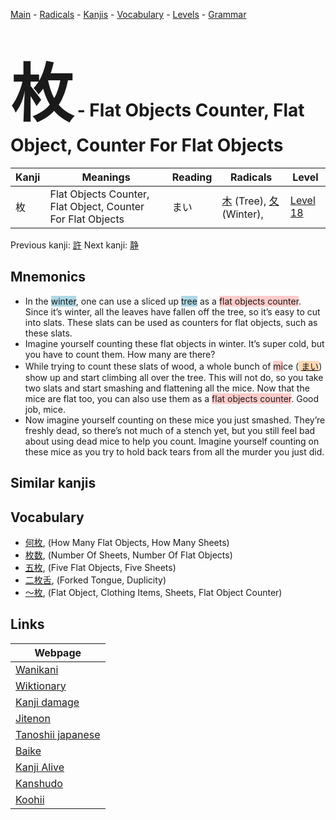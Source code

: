 <style> bigfont {font-size: 100px}</style>
[Main](../README.md) -
[Radicals](../radicals.md) -
[Kanjis](../kanjis.md) -
[Vocabulary](../vocabulary.md) -
[Levels](../levels.md) -
[Grammar](../grammar.md)
# <bigfont> 枚</bigfont> - Flat Objects Counter, Flat Object, Counter For Flat Objects 

| Kanji | Meanings | Reading | Radicals | Level |
| --- | --- | --- | --- | --- |
| 枚 | Flat Objects Counter, Flat Object, Counter For Flat Objects | まい | [木](../radicals/木.md) (Tree), [夂](../radicals/夂.md) (Winter),  | [Level 18](../levels/wk_level18.md) |

Previous kanji: [許](許.md) Next kanji: [静](静.md) 

## Mnemonics
 * In the <span style="background-color:#ADD8E6"> winter</span>, one can use a sliced up <span style="background-color:#ADD8E6"> tree</span> as a <span style="background-color:#ffcccb"> flat objects counter</span>. Since it’s winter, all the leaves have fallen off the tree, so it’s easy to cut into slats. These slats can be used as counters for flat objects, such as these slats.
* Imagine yourself counting these flat objects in winter. It’s super cold, but you have to count them. How many are there?
* While trying to count these slats of wood, a whole bunch of <span style="background-color:#ffcccb"> mi</span>ce (<span style="background-color:#fed8b1"> [まい](https://jisho.org/search/まい)</span>) show up and start climbing all over the tree. This will not do, so you take two slats and start smashing and flattening all the mice. Now that the mice are flat too, you can also use them as a <span style="background-color:#ffcccb"> flat objects counter</span>. Good job, mice.
* Now imagine yourself counting on these mice you just smashed. They’re freshly dead, so there’s not much of a stench yet, but you still feel bad about using dead mice to help you count. Imagine yourself counting on these mice as you try to hold back tears from all the murder you just did.


## Similar kanjis
 


## Vocabulary
 * [何枚](../vocabulary/枚.md), (How Many Flat Objects, How Many Sheets)
* [枚数](../vocabulary/枚.md), (Number Of Sheets, Number Of Flat Objects)
* [五枚](../vocabulary/枚.md), (Five Flat Objects, Five Sheets)
* [二枚舌](../vocabulary/枚.md), (Forked Tongue, Duplicity)
* [〜枚](../vocabulary/枚.md), (Flat Object, Clothing Items, Sheets, Flat Object Counter)



## Links 

| Webpage |
| --- |
| [Wanikani          ](https://www.wanikani.com/kanji/枚) |
| [Wiktionary        ](https://en.wiktionary.org/wiki/枚) |
| [Kanji damage      ](http://www.kanjidamage.com/kanji/search?utf8=✓&q=枚) |
| [Jitenon           ](https://jitenon.com/kanji/枚) |
| [Tanoshii japanese ](https://www.tanoshiijapanese.com/dictionary/kanji.cfm?k=枚) |
| [Baike             ](https://baike.baidu.com/item/枚) |
| [Kanji Alive       ](https://app.kanjialive.com/枚) |
| [Kanshudo          ](https://www.kanshudo.com/searchmn?q=枚) |
| [Koohii            ](https://kanji.koohii.com/study/kanji/枚) |
